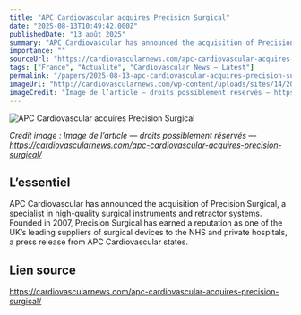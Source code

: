 ```yaml
---
title: "APC Cardiovascular acquires Precision Surgical"
date: "2025-08-13T10:49:42.000Z"
publishedDate: "13 août 2025"
summary: "APC Cardiovascular has announced the acquisition of Precision Surgical, a specialist in high-quality surgical instruments and retractor systems. Founded in 2007, Precision Surgical has earned a reputation as one of the UK’s leading suppliers of surgical devices to the NHS and private hospitals, a press release from APC Cardiovascular states."
importance: ""
sourceUrl: "https://cardiovascularnews.com/apc-cardiovascular-acquires-precision-surgical/"
tags: ["France", "Actualité", "Cardiovascular News — Latest"]
permalink: "/papers/2025-08-13-apc-cardiovascular-acquires-precision-surgical"
imageUrl: "http://cardiovascularnews.com/wp-content/uploads/sites/14/2025/08/Precision-Surgical-instruments-1.png"
imageCredit: "Image de l’article — droits possiblement réservés — https://cardiovascularnews.com/apc-cardiovascular-acquires-precision-surgical/"
---
```


![APC Cardiovascular acquires Precision Surgical](http://cardiovascularnews.com/wp-content/uploads/sites/14/2025/08/Precision-Surgical-instruments-1.png)

*Crédit image : Image de l’article — droits possiblement réservés — https://cardiovascularnews.com/apc-cardiovascular-acquires-precision-surgical/*

## L’essentiel

APC Cardiovascular has announced the acquisition of Precision Surgical, a specialist in high-quality surgical instruments and retractor systems. Founded in 2007, Precision Surgical has earned a reputation as one of the UK’s leading suppliers of surgical devices to the NHS and private hospitals, a press release from APC Cardiovascular states.

## Lien source

https://cardiovascularnews.com/apc-cardiovascular-acquires-precision-surgical/
